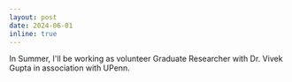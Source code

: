 ```yaml
---
layout: post
date: 2024-06-01
inline: true
---
```


In Summer, I'll be working as volunteer Graduate Researcher with Dr. Vivek Gupta in association with UPenn.
